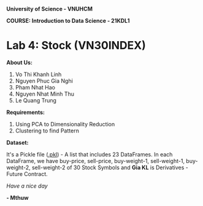 **University of Science - VNUHCM**

**COURSE: Introduction to Data Science - 21KDL1**
# Lab 4: Stock (VN30INDEX) 

**About Us:**
1. Vo Thi Khanh Linh
2. Nguyen Phuc Gia Nghi
3. Pham Nhat Hao
4. Nguyen Nhat Minh Thu
5. Le Quang Trung

**Requirements:**
1. Using PCA to Dimensionality Reduction
2. Clustering to find Pattern

**Dataset:**

It's a Pickle file ([.pkl]()) - A list that includes 23 DataFrames.
In each DataFrame, we have buy-price, sell-price, buy-weight-1, sell-weight-1, buy-weight-2, sell-weight-2 of 30 Stock Symbols and **Gia KL** is Derivatives - Future Contract.

*Have a nice day*

**- Mthuw**

